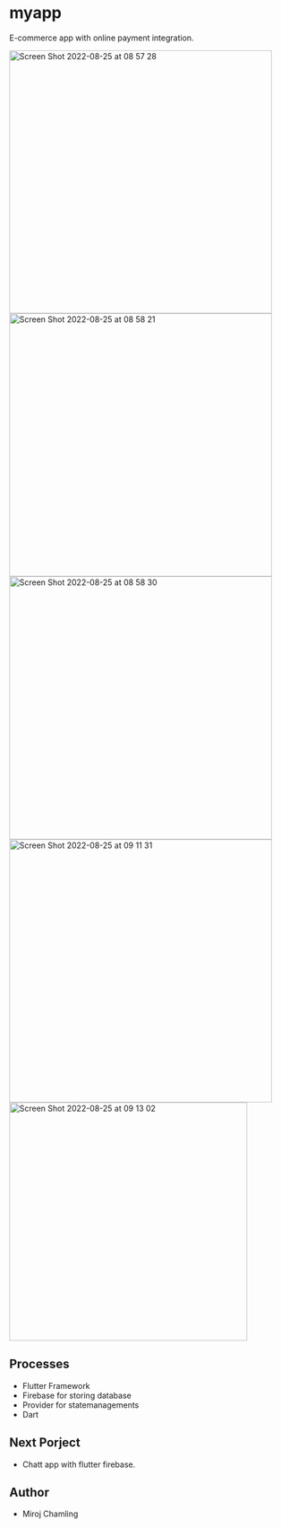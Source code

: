# myapp

E-commerce app with online payment integration.

<img width="469" alt="Screen Shot 2022-08-25 at 08 57 28" src="https://user-images.githubusercontent.com/81049151/186566627-05320a3e-d8c4-49f4-8476-1637d7731a8a.png">
<img width="469" alt="Screen Shot 2022-08-25 at 08 58 21" src="https://user-images.githubusercontent.com/81049151/186566641-432f5cd7-8e7e-4b88-92f4-49ecb74c8051.png">
<img width="469" alt="Screen Shot 2022-08-25 at 08 58 30" src="https://user-images.githubusercontent.com/81049151/186568061-d899af37-abdc-4387-8d7a-0c0e14f8981a.png">
<img width="469" alt="Screen Shot 2022-08-25 at 09 11 31" src="https://user-images.githubusercontent.com/81049151/186568075-b6f7d1aa-9599-41b3-965d-82be2257b491.png">
<img width="425" alt="Screen Shot 2022-08-25 at 09 13 02" src="https://user-images.githubusercontent.com/81049151/186568077-c442d64b-7ec8-4c29-9b51-bd7ff7d4ddf7.png">



## Processes
* Flutter Framework
* Firebase for storing database
* Provider for statemanagements
* Dart

## Next Porject
* Chatt app with flutter firebase.

## Author
* Miroj Chamling


